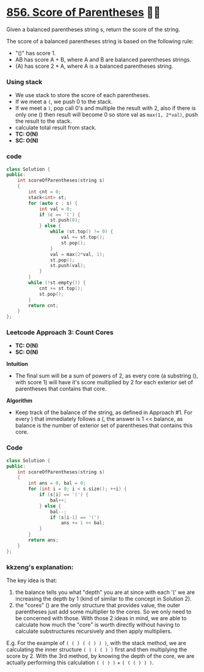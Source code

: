 # [856. Score of Parentheses](https://leetcode.com/problems/score-of-parentheses/) 🌟🌟

Given a balanced parentheses string s, return the score of the string.

The score of a balanced parentheses string is based on the following rule:

-   "()" has score 1.
-   AB has score A + B, where A and B are balanced parentheses strings.
-   (A) has score 2 \* A, where A is a balanced parentheses string.

### Using stack

-   We use stack to store the score of each parentheses.
-   If we meet a `(`, we push 0 to the stack.
-   If we meet a `)`, pop call 0's and multiple the result with 2, also if there is only one () then result will become 0 so store val as `max(1, 2*val)`, push the result to the stack.
-   calculate total result from stack.
-   **TC: O(N)**
-   **SC: O(N)**

### code

```cpp
class Solution {
public:
    int scoreOfParentheses(string s)
    {
        int cnt = 0;
        stack<int> st;
        for (auto c : s) {
            int val = 0;
            if (c == '(') {
                st.push(0);
            } else {
                while (st.top() != 0) {
                    val += st.top();
                    st.pop();
                }
                val = max(2*val, 1);
                st.pop();
                st.push(val);
            }
        }
        while (!st.empty()) {
            cnt += st.top();
            st.pop();
        }
        return cnt;
    }
};
```

### Leetcode Approach 3: Count Cores

-   **TC: O(N)**
-   **SC: O(N)**

**Intuition**

-   The final sum will be a sum of powers of 2, as every core (a substring (), with score 1) will have it's score multiplied by 2 for each exterior set of parentheses that contains that core.

**Algorithm**

-   Keep track of the balance of the string, as defined in Approach #1. For every ) that immediately follows a (, the answer is 1 << balance, as balance is the number of exterior set of parentheses that contains this core.

### Code

```cpp
class Solution {
public:
    int scoreOfParentheses(string s)
    {
        int ans = 0, bal = 0;
        for (int i = 0; i < s.size(); ++i) {
            if (s[i] == '(') {
                bal++;
            } else {
                bal--;
                if (s[i-1] == '(')
                    ans += 1 << bal;
            }
        }
        return ans;
    }
};
```

### kkzeng's explanation:

The key idea is that:

1. the balance tells you what "depth" you are at since with each '(' we are increasing the depth by 1 (kind of similar to the concept in Solution 2).
2. the "cores" () are the only structure that provides value, the outer parentheses just add some multiplier to the cores. So we only need to be concerned with those.
   With those 2 ideas in mind, we are able to calculate how much the "core" is worth directly without having to calculate substructures recursively and then apply multipliers.

E.g. For the example of `( ( ) ( ( ) ) )`, with the stack method, we are calculating the inner structure `( ) ( ( ) )` first and then multiplying the score by 2. With the 3rd method, by knowing the depth of the core, we are actually performing this calculation `( ( ) )` + `( ( ( ) ) )`.
